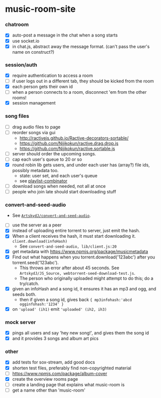 # music-room-site

### chatroom

- [x] auto-post a message in the chat when a song starts
- [x] use socket.io
- [x] in chat.js, abstract away the message format. (can't pass the user's name on construct?)

### session/auth

- [x] require authentication to access a room
- [ ] if user logs out in a different tab, they should be kicked from the room
- [x] each person gets their own id
- [ ] when a person connects to a room, disconnect \'em from the other rooms!
- [x] session management

### song files

- [ ] drag audio files to page
- [ ] reorder songs via gui
	- http://ractivejs.github.io/Ractive-decorators-sortable/
	- https://github.com/Nijikokun/ractive.drag.drop.js
	- https://github.com/Nijikokun/ractive.sortable.js
- [ ] server should order the upcoming songs.
- [ ] cap each user\'s queue to 20 or so
- [x] round robin lib gets users, and under each user has (array?) file ids, possibly metadata too.
	- state: user set, and each user\'s queue
	- see [playlist-combinator](https://github.com/ArtskyJ/playlist-combinator)
- [ ] download songs when needed, not all at once
- [ ] people who join late should start downloading stuff

### convert-and-seed-audio

- See [`ArtskydJ/convert-and-seed-audio`](https://github.com/ArtskydJ/convert-and-seed-audio).
- [ ] use the server as a peer
- [x] instead of uploading entire torrent to server, just emit the hash.
- [x] When a client receives the hash, it must start downloading it. `client.download(infoHash)`
	- See `convert-and-seed-audio, lib/client.js:20`
- [x] get metadata with https://www.npmjs.org/package/musicmetadata
- [x] Find out what happens when you torrent.download('123abc') after you torrent.seed('123abc').
	- This throws an error after about 45 seconds. See `ArtskydJ/JS_Source, webtorrent-seed-download-test.js`.
	- The person who originally uploaded might attempt to do this; do a try/catch.
- [x] given an infoHash and a song id, it ensures it has an mp3 and ogg, and seeds both.
	- then if given a song id, gives back `{ mp3infohash:'abcd ogginfohash:'1234' }`
- [x] on `'upload' (ih1)` emit `'uploaded' (ih2, ih3)`

### mock server

- [x] pings all users and say 'hey new song!', and gives them the song id
- [x] and it provides 3 songs and album art pics

### other

- [x] add tests for sox-stream, add good docs
- [x] shorten test files, preferably find non-copyrighted material
- [ ] https://www.npmjs.com/package/album-cover
- [x] create the overview rooms page
- [ ] create a landing page that explains what music-room is
- [ ] get a name other than 'music-room'

